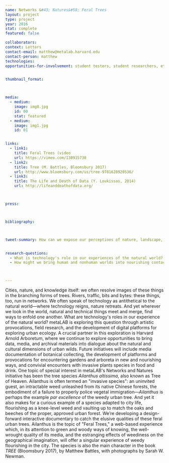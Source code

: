 ```yaml
---
name: Networks &#43; Natures&#58; Feral Trees
layout: project
type: project
year: 2016
stat: complete
featured: false

collaborators:
context: Letters
contact-email: matthew@metalab.harvard.edu
contact-person: matthew
technologies:
opportunities-for-involvement: student testers, student researchers, etc


thumbnail_format:



media:
  - medium:
    image: img0.jpg
    id: 00
    stat: featured
  - medium:
    image: img1.jpg
    id: 01


links:
  - link1: 
    title: Feral Trees (video
    url: https://vimeo.com/130915730
  - link2: 
    title: Tree (M. Battles, Bloomsbury 2017)
    url: http://www.bloomsbury.com/us/tree-9781628920536/
  - link3:
    title: The Life and Death of Data (Y. Loukissas, 2014)
    url: http://lifeanddeathofdata.org/



press:



bibliography:



tweet-summary: How can we expose our perceptions of nature, landscape, and the city as not natural but constructed? What perspectives on the contested biopolitics of the city are offered by invasive species and urban wilds?


research-questions:
  - What is technology's role in our experiences of the natural world?
  - How might we bring human and nonhuman worlds into nourishing contact through media, data, and direct encounter?



---
```



Cities, nature, and knowledge itself: we often resolve  images of these things in the branching forms of trees. Rivers, traffic, bits and bytes: these things, too, run in networks. We often speak of technology as antithetical to the natural world—where technology reigns, nature retreats. And yet wherever we look in the world, natural and technical things meet and merge, find ways to enfold one another. What are technology's roles in our experience of the natural world? metaLAB is exploring this question through artistic provocations, field research, and the development of digital platforms for exploring urban ecology. A crucial partner in this exploration is Harvard Arnold Arboretum, where we continue to explore opportunities to bring data, media, and archival materials into dialogue about the natural and cultural dimensions of urban wilds. Future initiatives will include media documentation of botanical collecting, the development of platforms and provocations for encountering gardens and arboreta in new and nourishing ways, and convivial encounters with invasive plants species in food and drink.
One topic of special interest in metaLAB's Networks and Natures initiative has been the tree species <em>Ailanthus altissima</em>, also known as Tree of Heaven. Ailanthus is often termed an "invasive species": an uninvited guest, an intractable weed unleashed from its native Chinese forests, the embodiment of a failure to properly police vegetal immigration—<em>Ailanthus</em> is perhaps the example <em>par excellence</em> of the weedy urban tree. And yet it also makes for a curious example of a species adapted to city life, flourishing as a knee-level weed and vaulting up to match the oaks and beeches of the proper, approved urban forest. We’re developing a design-forward interactive documentary to catch the elusive qualities of these feral urban trees. Ailanthus is the topic of "Feral Trees," a web-based experience which, in its attention to green and woody ways of knowing, the well-wrought quality of its media, and the estranging effects of weediness on the geographical imagination, will offer a singular experience of weedy flourishing in the city. The species is also the main character in the book <em>TREE</em> (Bloomsbury 2017), by Matthew Battles, with photographs by Sarah W. Newman.



